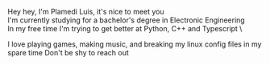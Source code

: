 Hey hey, I'm Plamedi Luis, it's nice to meet you \
I'm currently studying for a bachelor's degree in Electronic Engineering \
In my free time I'm trying to get better at Python, C++ and Typescript \

I love playing games, making music, and breaking my linux config files in my spare time 
Don't be shy to reach out 

<!---
Kapongoboy/Kapongoboy is a ✨ special ✨ repository because its `README.md` (this file) appears on your GitHub profile.
You can click the Preview link to take a look at your changes.
--->
